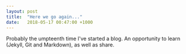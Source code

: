 ```yaml
---
layout: post
title:  "Here we go again..."
date:   2018-05-17 00:47:00 +1000
---
```

Probably the umpteenth time I've started a blog. An opportunity to learn (Jekyll, Git and Markdown), as well as share.

